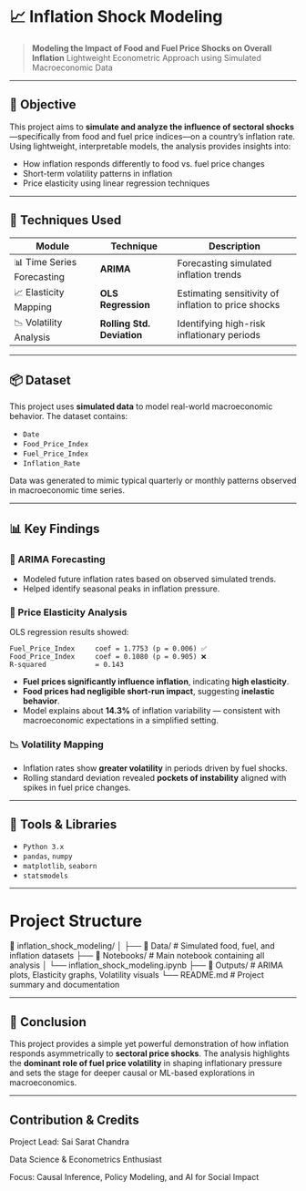 # 📈 Inflation Shock Modeling

> **Modeling the Impact of Food and Fuel Price Shocks on Overall Inflation**
> Lightweight Econometric Approach using Simulated Macroeconomic Data

---

## 🧠 Objective

This project aims to **simulate and analyze the influence of sectoral shocks**—specifically from food and fuel price indices—on a country’s inflation rate. Using lightweight, interpretable models, the analysis provides insights into:

* How inflation responds differently to food vs. fuel price changes
* Short-term volatility patterns in inflation
* Price elasticity using linear regression techniques

---

## 🧰 Techniques Used

| Module                     | Technique                  | Description                                         |
| -------------------------- | -------------------------- | --------------------------------------------------- |
| 📊 Time Series Forecasting | **ARIMA**                  | Forecasting simulated inflation trends              |
| 📈 Elasticity Mapping      | **OLS Regression**         | Estimating sensitivity of inflation to price shocks |
| 📉 Volatility Analysis     | **Rolling Std. Deviation** | Identifying high-risk inflationary periods          |

---

## 📦 Dataset

This project uses **simulated data** to model real-world macroeconomic behavior. The dataset contains:

* `Date`
* `Food_Price_Index`
* `Fuel_Price_Index`
* `Inflation_Rate`

Data was generated to mimic typical quarterly or monthly patterns observed in macroeconomic time series.

---

## 📊 Key Findings

### 🔁 ARIMA Forecasting

* Modeled future inflation rates based on observed simulated trends.
* Helped identify seasonal peaks in inflation pressure.

### 📐 Price Elasticity Analysis

OLS regression results showed:

```text
Fuel_Price_Index     coef = 1.7753 (p = 0.006) ✅
Food_Price_Index     coef = 0.1080 (p = 0.905) ❌
R-squared            = 0.143
```

* **Fuel prices significantly influence inflation**, indicating **high elasticity**.
* **Food prices had negligible short-run impact**, suggesting **inelastic behavior**.
* Model explains about **14.3%** of inflation variability — consistent with macroeconomic expectations in a simplified setting.

### 📉 Volatility Mapping

* Inflation rates show **greater volatility** in periods driven by fuel shocks.
* Rolling standard deviation revealed **pockets of instability** aligned with spikes in fuel price changes.

---

## 🔧 Tools & Libraries

* `Python 3.x`
* `pandas`, `numpy`
* `matplotlib`, `seaborn`
* `statsmodels`

---

# Project Structure

📁 inflation_shock_modeling/
│
├── 📁 Data/                  # Simulated food, fuel, and inflation datasets
├── 📁 Notebooks/             # Main notebook containing all analysis
│   └── inflation_shock_modeling.ipynb
├── 📁 Outputs/               # ARIMA plots, Elasticity graphs, Volatility visuals
└── README.md                # Project summary and documentation


---

## 🚀 Conclusion

This project provides a simple yet powerful demonstration of how inflation responds asymmetrically to **sectoral price shocks**. The analysis highlights the **dominant role of fuel price volatility** in shaping inflationary pressure and sets the stage for deeper causal or ML-based explorations in macroeconomics.

---

## Contribution & Credits

Project Lead: Sai Sarat Chandra

Data Science & Econometrics Enthusiast

Focus: Causal Inference, Policy Modeling, and AI for Social Impact


